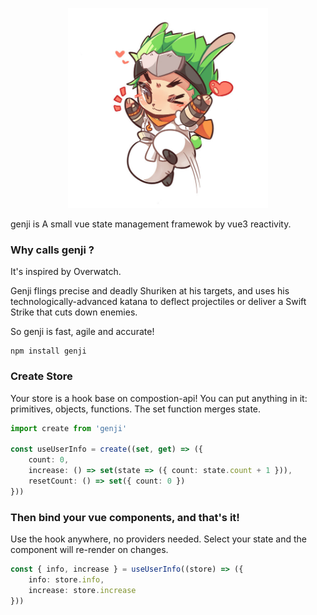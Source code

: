 
<p align="center">
  <img width="320" height="320" src="genji.png" />
</p>



genji is A small vue state management framewok by vue3 reactivity.

### Why calls genji ?
It's inspired by Overwatch.
>>>
Genji flings precise and deadly Shuriken at his targets, and uses his technologically-advanced katana to deflect projectiles or deliver a Swift Strike that cuts down enemies.
>>>

>>>
So genji is fast, agile and accurate!
>>>


```
npm install genji
```

### Create Store

Your store is a hook base on compostion-api! You can put anything in it: primitives, objects, functions. The set function merges state.

```ts
import create from 'genji'

const useUserInfo = create((set, get) => ({
    count: 0,
    increase: () => set(state => ({ count: state.count + 1 })),
    resetCount: () => set({ count: 0 })
}))
```
### Then bind your vue components, and that's it!


Use the hook anywhere, no providers needed. Select your state and the component will re-render on changes.

```ts
const { info, increase } = useUserInfo((store) => ({
    info: store.info,
    increase: store.increase
}))
```

